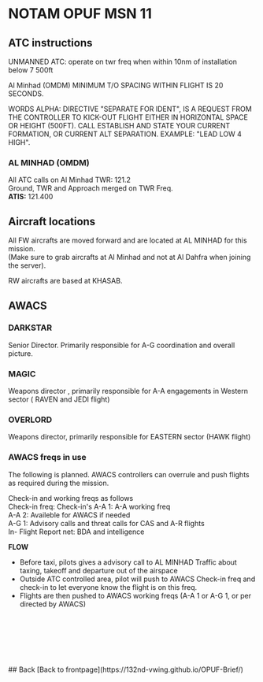 # NOTAM OPUF MSN 11

## ATC instructions
UNMANNED ATC: operate on twr freq when within 10nm of installation below 7 500ft


Al Minhad (OMDM) MINIMUM T/O SPACING WITHIN FLIGHT IS 20 SECONDS.


WORDS ALPHA: DIRECTIVE "SEPARATE FOR IDENT", IS A REQUEST FROM THE CONTROLLER TO KICK-OUT FLIGHT EITHER IN HORIZONTAL SPACE OR HEIGHT (500FT). 
CALL ESTABLISH AND STATE YOUR CURRENT FORMATION, OR CURRENT ALT SEPARATION. EXAMPLE: "LEAD LOW 4 HIGH".


### AL MINHAD (OMDM)
All ATC calls on Al Minhad TWR: 121.2 <br>
Ground, TWR and Approach merged on TWR Freq. <br>
**ATIS:** 121.400

## Aircraft locations
All FW aircrafts are moved forward and are located at AL MINHAD for this mission. <br>
(Make sure to grab aircrafts at Al Minhad and not at Al Dahfra when joining the server).

RW aircrafts are based at KHASAB.


## AWACS

### DARKSTAR
Senior Director. Primarily responsible for A-G coordination and overall picture.



### MAGIC
Weapons director , primarily responsible for A-A engagements in Western sector ( RAVEN and JEDI flight)


### OVERLORD
Weapons director, primarily responsible for EASTERN sector (HAWK flight)


### AWACS freqs in use
The following is planned. AWACS controllers can overrule and push flights as required during the mission.

Check-in  and working freqs as follows<br>
Check-in freq: Check-in's
A-A 1: A-A working freq <br>
A-A 2: Availeble for AWACS if needed<br>
A-G 1: Advisory calls and threat calls for CAS and A-R flights<br>
In- Flight Report net: BDA and intelligence






**FLOW**
* Before taxi, pilots gives a advisory call to AL MINHAD Traffic about taxing, takeoff and departure out of the airspace
* Outside ATC controlled area, pilot will push to AWACS Check-in freq and check-in to let everyone know the flight is on this freq.
* Flights are then pushed to AWACS working freqs (A-A 1 or A-G 1, or per directed by AWACS)
<br>
<br>
<br>
<br>
<br>
<br>
## Back
[Back to frontpage](https://132nd-vwing.github.io/OPUF-Brief/)
